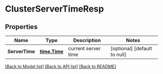 # ClusterServerTimeResp

## Properties
Name | Type | Description | Notes
------------ | ------------- | ------------- | -------------
**ServerTime** | [**time.Time**](time.Time.md) | current server time | [optional] [default to null]

[[Back to Model list]](../README.md#documentation-for-models) [[Back to API list]](../README.md#documentation-for-api-endpoints) [[Back to README]](../README.md)


